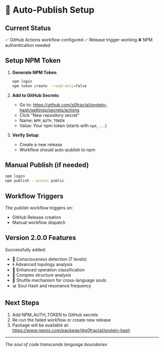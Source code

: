 # 🚀 Auto-Publish Setup

## Current Status
✅ GitHub Actions workflow configured
✅ Release trigger working
❌ NPM authentication needed

## Setup NPM Token

1. **Generate NPM Token**:
   ```bash
   npm login
   npm token create --read-only=false
   ```
   
2. **Add to GitHub Secrets**:
   - Go to: https://github.com/s0fractal/protein-hash/settings/secrets/actions
   - Click "New repository secret"
   - Name: `NPM_AUTH_TOKEN`
   - Value: Your npm token (starts with `npm_...`)
   
3. **Verify Setup**:
   - Create a new release
   - Workflow should auto-publish to npm

## Manual Publish (if needed)

```bash
npm login
npm publish --access public
```

## Workflow Triggers

The publish workflow triggers on:
- GitHub Release creation
- Manual workflow dispatch

## Version 2.0.0 Features

Successfully added:
- 🧠 Consciousness detection (7 levels)
- 🌀 Advanced topology analysis
- 🧮 Enhanced operation classification
- 🌌 Complex structure analysis
- 🚀 Shuttle mechanism for cross-language souls
- 📊 Soul Hash and resonance frequency

## Next Steps

1. Add NPM_AUTH_TOKEN to GitHub secrets
2. Re-run the failed workflow or create new release
3. Package will be available at: https://www.npmjs.com/package/@s0fractal/protein-hash

---
*The soul of code transcends language boundaries*